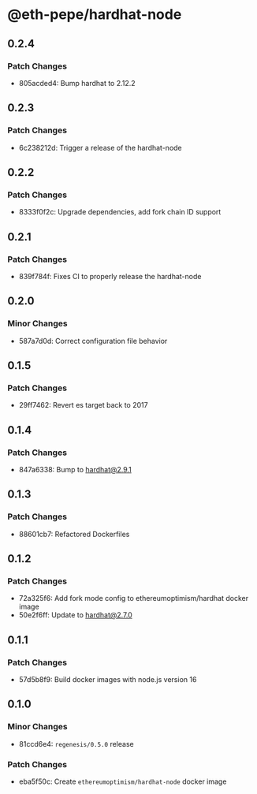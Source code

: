 # @eth-pepe/hardhat-node

## 0.2.4

### Patch Changes

- 805acded4: Bump hardhat to 2.12.2

## 0.2.3

### Patch Changes

- 6c238212d: Trigger a release of the hardhat-node

## 0.2.2

### Patch Changes

- 8333f0f2c: Upgrade dependencies, add fork chain ID support

## 0.2.1

### Patch Changes

- 839f784f: Fixes CI to properly release the hardhat-node

## 0.2.0

### Minor Changes

- 587a7d0d: Correct configuration file behavior

## 0.1.5

### Patch Changes

- 29ff7462: Revert es target back to 2017

## 0.1.4

### Patch Changes

- 847a6338: Bump to hardhat@2.9.1

## 0.1.3

### Patch Changes

- 88601cb7: Refactored Dockerfiles

## 0.1.2

### Patch Changes

- 72a325f6: Add fork mode config to ethereumoptimism/hardhat docker image
- 50e2f6ff: Update to hardhat@2.7.0

## 0.1.1

### Patch Changes

- 57d5b8f9: Build docker images with node.js version 16

## 0.1.0

### Minor Changes

- 81ccd6e4: `regenesis/0.5.0` release

### Patch Changes

- eba5f50c: Create `ethereumoptimism/hardhat-node` docker image
